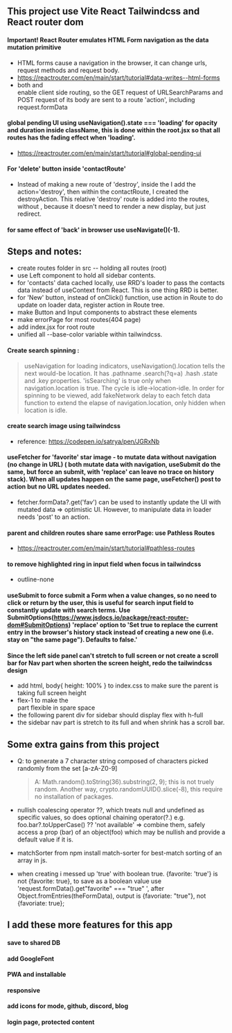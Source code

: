 ## This project use Vite React Tailwindcss and React router dom

#### Important! React Router emulates HTML Form navigation as the data mutation primitive

- HTML forms cause a navigation in the browser, it can change urls, request methods and request body.
- https://reactrouter.com/en/main/start/tutorial#data-writes--html-forms
- both <Link> and <Form> enable client side routing, so the GET request of URLSearchParams and POST request of its body are sent to a route 'action', including request.formData

#### global pending UI using useNavigation().state === 'loading' for opacity and duration inside className, this is done within the root.jsx so that all routes has the fading effect when 'loading'.

- https://reactrouter.com/en/main/start/tutorial#global-pending-ui

#### For 'delete' button inside 'contactRoute'

- Instead of making a new route of 'destroy', inside the <Form> I add the action='destroy', then within the contactRoute, I created the destroyAction. This relative 'destroy' route is added into the routes, without <element>, because it doesn't need to render a new display, but just redirect.

#### for same effect of 'back' in browser use useNavigate()(-1).

## Steps and notes:

- create routes folder in src -- holding all routes (root)
- use Left component to hold all sidebar contents.
- for 'contacts' data cached locally, use RRD's loader to pass the contacts data instead of useContext from React. This is one thing RRD is better.
- for 'New' button, instead of onClick() function, use action in Route to do update on loader data, register action in Route tree.
- make Button and Input components to abstract these elements
- make errorPage for most routes(404 page)
- add index.jsx for root route
- unified all --base-color variable within tailwindcss.

#### Create search spinning :

> useNavigation for loading indicators, useNavigation().location tells the next would-be location. It has .pathname .search(?q=a) .hash .state and .key properties.
> 'isSearching' is true only when navigation.location is true. The cycle is idle->location-idle. In order for spinning to be viewed, add fakeNetwork delay to each fetch data function to extend the elapse of navigation.location, only hidden when location is idle.

#### create search image using tailwindcss

- reference: https://codepen.io/satrya/pen/JGRxNb

#### useFetcher for 'favorite' star image - to mutate data without navigation (no change in URL) (<Link><Form> both mutate data with navigation, useSubmit do the same, but force an submit, with 'replace' can leave no trace on history stack). When all updates happen on the same page, useFetcher() post to action but no URL updates needed.

- fetcher.formData?.get('fav') can be used to instantly update the UI with mutated data => optimistic UI. However, to manipulate data in loader needs 'post' to an action.

#### parent and children routes share same errorPage: use Pathless Routes

- https://reactrouter.com/en/main/start/tutorial#pathless-routes

#### to remove highlighted ring in input field when focus in tailwindcss

- outline-none

#### useSubmit to force submit a Form when a value changes, so no need to click or return by the user, this is useful for search input field to constantly update with search terms. Use SubmitOptions(https://www.jsdocs.io/package/react-router-dom#SubmitOptions) 'replace' option to 'Set true to replace the current entry in the browser's history stack instead of creating a new one (i.e. stay on "the same page"). Defaults to false.'

#### Since the left side panel can't stretch to full screen or not create a scroll bar for Nav part when shorten the screen height, redo the tailwindcss design

- add
  html,
  body{
  height: 100%
  }
  to index.css to make sure the parent is taking full screen height
- flex-1 to make the <nav> part flexible in spare space
- the following parent div for sidebar should display flex with h-full
- the sidebar nav part is stretch to its full and when shrink has a scroll bar.

## Some extra gains from this project

- Q: to generate a 7 character string composed of characters picked randomly from the set [a-zA-Z0-9]
  > A: Math.random().toString(36).substring(2, 9); this is not truely random. Another way, crypto.randomUUID().slice(-8), this require no installation of packages.
- nullish coalescing operator ??, which treats null and undefined as specific values, so does optional chaining operator(?.) e.g. foo.bar?.toUpperCase() ?? 'not available' => combine them, safely access a prop (bar) of an object(foo) which may be nullish and provide a default value if it is.

- matchSorter from npm install match-sorter for best-match sorting of an array in js.

- when creating <Star /> i messed up 'true' with boolean true. {favorite: 'true'} is not {favorite: true}, to save as a boolean value use 'request.formData().get"favorite" === "true" ', after Object.fromEntries(theFormData), output is {favoriate: "true"}, not {favoriate: true};

## I add these more features for this app

#### save to shared DB

#### add GoogleFont

#### PWA and installable

#### responsive

#### add icons for mode, github, discord, blog

#### login page, protected content
